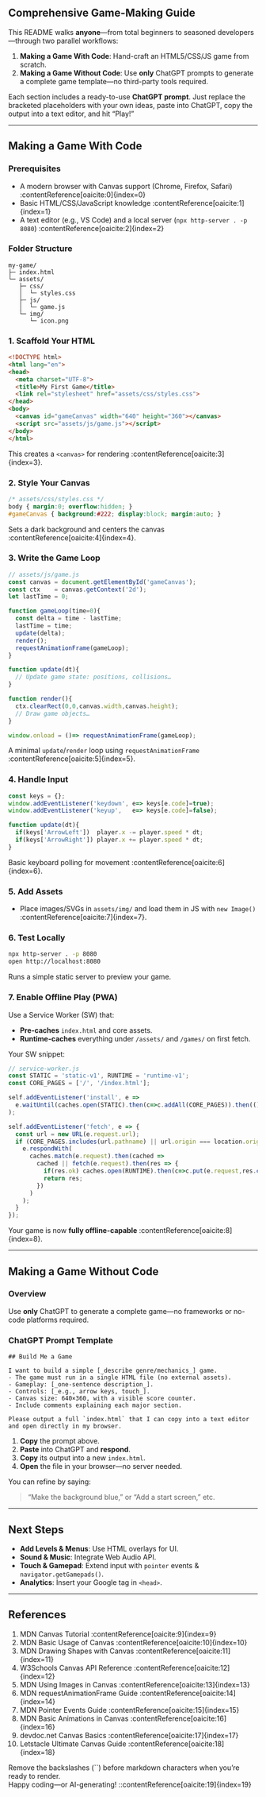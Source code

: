 ## Comprehensive Game-Making Guide

This README walks **anyone**—from total beginners to seasoned developers—through two parallel workflows:  
1. **Making a Game With Code**: Hand-craft an HTML5/CSS/JS game from scratch.  
2. **Making a Game Without Code**: Use **only** ChatGPT prompts to generate a complete game template—no third-party tools required.

Each section includes a ready-to-use **ChatGPT prompt**. Just replace the bracketed placeholders with your own ideas, paste into ChatGPT, copy the output into a text editor, and hit “Play!”  

---

## Making a Game With Code

### Prerequisites  
- A modern browser with Canvas support (Chrome, Firefox, Safari) :contentReference[oaicite:0]{index=0}  
- Basic HTML/CSS/JavaScript knowledge :contentReference[oaicite:1]{index=1}  
- A text editor (e.g., VS Code) and a local server (`npx http-server . -p 8080`) :contentReference[oaicite:2]{index=2}  

### Folder Structure  
```  
my-game/  
├─ index.html  
└─ assets/  
   ├─ css/  
   │  └─ styles.css  
   ├─ js/  
   │  └─ game.js  
   └─ img/  
      └─ icon.png  
```

### 1. Scaffold Your HTML  
```html
<!DOCTYPE html>
<html lang="en">
<head>
  <meta charset="UTF-8">
  <title>My First Game</title>
  <link rel="stylesheet" href="assets/css/styles.css">
</head>
<body>
  <canvas id="gameCanvas" width="640" height="360"></canvas>
  <script src="assets/js/game.js"></script>
</body>
</html>
```  
This creates a `<canvas>` for rendering :contentReference[oaicite:3]{index=3}.

### 2. Style Your Canvas  
```css
/* assets/css/styles.css */
body { margin:0; overflow:hidden; }
#gameCanvas { background:#222; display:block; margin:auto; }
```  
Sets a dark background and centers the canvas :contentReference[oaicite:4]{index=4}.

### 3. Write the Game Loop  
```js
// assets/js/game.js
const canvas = document.getElementById('gameCanvas');
const ctx    = canvas.getContext('2d');
let lastTime = 0;

function gameLoop(time=0){
  const delta = time - lastTime;
  lastTime = time;
  update(delta);
  render();
  requestAnimationFrame(gameLoop);
}

function update(dt){
  // Update game state: positions, collisions…
}

function render(){
  ctx.clearRect(0,0,canvas.width,canvas.height);
  // Draw game objects…
}

window.onload = ()=> requestAnimationFrame(gameLoop);
```  
A minimal `update`/`render` loop using `requestAnimationFrame` :contentReference[oaicite:5]{index=5}.

### 4. Handle Input  
```js
const keys = {};
window.addEventListener('keydown', e=> keys[e.code]=true);
window.addEventListener('keyup',   e=> keys[e.code]=false);

function update(dt){
  if(keys['ArrowLeft'])  player.x -= player.speed * dt;
  if(keys['ArrowRight']) player.x += player.speed * dt;
}
```  
Basic keyboard polling for movement :contentReference[oaicite:6]{index=6}.

### 5. Add Assets  
- Place images/SVGs in `assets/img/` and load them in JS with `new Image()` :contentReference[oaicite:7]{index=7}.  

### 6. Test Locally  
```bash
npx http-server . -p 8080
open http://localhost:8080
```  
Runs a simple static server to preview your game.

### 7. Enable Offline Play (PWA)  
Use a Service Worker (SW) that:
- **Pre-caches** `index.html` and core assets.  
- **Runtime-caches** everything under `/assets/` and `/games/` on first fetch.  

Your SW snippet:

```js
// service-worker.js
const STATIC = 'static-v1', RUNTIME = 'runtime-v1';
const CORE_PAGES = ['/', '/index.html'];

self.addEventListener('install', e =>
  e.waitUntil(caches.open(STATIC).then(c=>c.addAll(CORE_PAGES)).then(()=>self.skipWaiting()))
);

self.addEventListener('fetch', e => {
  const url = new URL(e.request.url);
  if (CORE_PAGES.includes(url.pathname) || url.origin === location.origin && (url.pathname.startsWith('/assets/')||url.pathname.startsWith('/games/'))) {
    e.respondWith(
      caches.match(e.request).then(cached => 
        cached || fetch(e.request).then(res => {
          if(res.ok) caches.open(RUNTIME).then(c=>c.put(e.request,res.clone()));
          return res;
        })
      )
    );
  }
});
```

Your game is now **fully offline-capable** :contentReference[oaicite:8]{index=8}.

---

## Making a Game Without Code

### Overview  
Use **only** ChatGPT to generate a complete game—no frameworks or no-code platforms required.

### ChatGPT Prompt Template  
```  
## Build Me a Game  

I want to build a simple [_describe genre/mechanics_] game.  
- The game must run in a single HTML file (no external assets).  
- Gameplay: [_one-sentence description_].  
- Controls: [_e.g., arrow keys, touch_].  
- Canvas size: 640×360, with a visible score counter.  
- Include comments explaining each major section.  

Please output a full `index.html` that I can copy into a text editor and open directly in my browser.  
```

1. **Copy** the prompt above.  
2. **Paste** into ChatGPT and **respond**.  
3. **Copy** its output into a new `index.html`.  
4. **Open** the file in your browser—no server needed.  

You can refine by saying:
> “Make the background blue,” or “Add a start screen,” etc.  

---

## Next Steps

- **Add Levels & Menus**: Use HTML overlays for UI.  
- **Sound & Music**: Integrate Web Audio API.  
- **Touch & Gamepad**: Extend input with `pointer` events & `navigator.getGamepads()`.  
- **Analytics**: Insert your Google tag in `<head>`.  

---

## References  
1. MDN Canvas Tutorial :contentReference[oaicite:9]{index=9}  
2. MDN Basic Usage of Canvas :contentReference[oaicite:10]{index=10}  
3. MDN Drawing Shapes with Canvas :contentReference[oaicite:11]{index=11}  
4. W3Schools Canvas API Reference :contentReference[oaicite:12]{index=12}  
5. MDN Using Images in Canvas :contentReference[oaicite:13]{index=13}  
6. MDN requestAnimationFrame Guide :contentReference[oaicite:14]{index=14}  
7. MDN Pointer Events Guide :contentReference[oaicite:15]{index=15}  
8. MDN Basic Animations in Canvas :contentReference[oaicite:16]{index=16}  
9. devdoc.net Canvas Basics :contentReference[oaicite:17]{index=17}  
10. Letstacle Ultimate Canvas Guide :contentReference[oaicite:18]{index=18}  

Remove the backslashes (``) before markdown characters when you’re ready to render.  
Happy coding—or AI-generating!
::contentReference[oaicite:19]{index=19}
